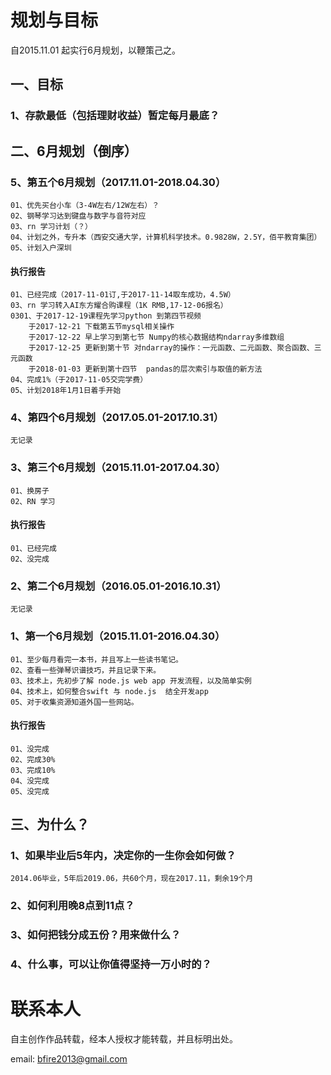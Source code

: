 # 规划与目标

自2015.11.01 起实行6月规划，以鞭策己之。

## 一、目标

### 1、存款最低（包括理财收益）暂定每月最底？

## 二、6月规划（倒序）

### 5、第五个6月规划（2017.11.01-2018.04.30）

	01、优先买台小车（3-4W左右/12W左右）？
	02、钢琴学习达到键盘与数字与音符对应
	03、rn 学习计划（？）
	04、计划之外，专升本（西安交通大学，计算机科学技术。0.9828W，2.5Y，佰平教育集团）
	05、计划入户深圳
		
#### 执行报告
	01、已经完成（2017-11-01订,于2017-11-14取车成功，4.5W）
	03、rn 学习转入AI东方耀合购课程（1K RMB,17-12-06报名）
	0301、于2017-12-19课程先学习python 到第四节视频
		于2017-12-21 下载第五节mysql相关操作
		于2017-12-22 早上学习到第七节 Numpy的核心数据结构ndarray多维数组
		于2017-12-25 更新到第十节 对ndarray的操作：一元函数、二元函数、聚合函数、三元函数
		于2018-01-03 更新到第十四节  pandas的层次索引与取值的新方法
	04、完成1%（于2017-11-05交完学费）
	05、计划2018年1月1日着手开始


### 4、第四个6月规划（2017.05.01-2017.10.31）

	无记录


### 3、第三个6月规划（2015.11.01-2017.04.30）

	01、换房子
	02、RN 学习
	
#### 执行报告
	01、已经完成
	02、没完成


### 2、第二个6月规划（2016.05.01-2016.10.31）

	无记录
	

### 1、第一个6月规划（2015.11.01-2016.04.30）

	01、至少每月看完一本书，并且写上一些读书笔记。
	02、查看一些弹琴识谱技巧，并且记录下来。
	03、技术上，先初步了解 node.js web app 开发流程，以及简单实例
	04、技术上，如何整合swift 与 node.js  结全开发app
	05、对于收集资源知道外国一些网站。
	
#### 执行报告
	01、没完成
	02、完成30%
	03、完成10%
	04、没完成
	05、没完成


## 三、为什么？

### 1、如果毕业后5年内，决定你的一生你会如何做？
	2014.06毕业，5年后2019.06，共60个月，现在2017.11，剩余19个月
### 2、如何利用晚8点到11点？
### 3、如何把钱分成五份？用来做什么？
### 4、什么事，可以让你值得坚持一万小时的？



# 联系本人

自主创作作品转载，经本人授权才能转载，并且标明出处。

email: bfire2013@gmail.com

